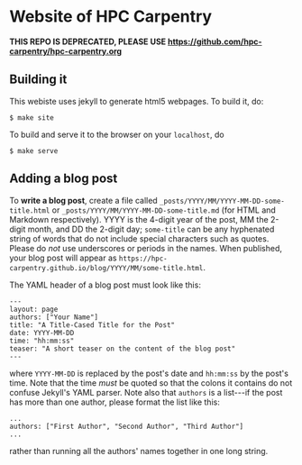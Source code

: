 # Website of HPC Carpentry

**THIS REPO IS DEPRECATED, PLEASE USE https://github.com/hpc-carpentry/hpc-carpentry.org**

## Building it

This webiste uses jekyll to generate html5 webpages. To build it, do:

```
$ make site
```

To build and serve it to the browser on your `localhost`, do 

```
$ make serve
```

## Adding a blog post

To **write a blog post**,
create a file called `_posts/YYYY/MM/YYYY-MM-DD-some-title.html` or  `_posts/YYYY/MM/YYYY-MM-DD-some-title.md`
(for HTML and Markdown respectively).
YYYY is the 4-digit year of the post, MM the 2-digit month, and DD the 2-digit day;
`some-title` can be any hyphenated string of words that do not include special characters such as quotes.
Please do *not* use underscores or periods in the names.
When published,
your blog post will appear as `https://hpc-carpentry.github.io/blog/YYYY/MM/some-title.html`.

The YAML header of a blog post must look like this:

~~~
---
layout: page
authors: ["Your Name"]
title: "A Title-Cased Title for the Post"
date: YYYY-MM-DD
time: "hh:mm:ss"
teaser: "A short teaser on the content of the blog post"
---
~~~

where `YYYY-MM-DD` is replaced by the post's date and `hh:mm:ss` by the post's time.
Note that the time *must* be quoted so that the colons it contains do not confuse Jekyll's YAML parser.
Note also that `authors` is a list---if the post has more than one author,
please format the list like this:

~~~
...
authors: ["First Author", "Second Author", "Third Author"]
...
~~~

rather than running all the authors' names together in one long string.
